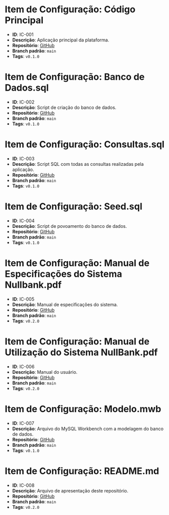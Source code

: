 # Item de Configuração: Código Principal

- **ID**: IC-001
- **Descrição**: Aplicação principal da plataforma.
- **Repositório**: [GitHub](https://github.com/joaomrsouza/GCS-Nullbank)
- **Branch padrão**: `main`
- **Tags**: `v0.1.0`

# Item de Configuração: Banco de Dados.sql

- **ID**: IC-002
- **Descrição**: Script de criação do banco de dados.
- **Repositório**: [GitHub](https://github.com/joaomrsouza/GCS-Nullbank-SCIs/blob/main/Banco%20de%20Dados.sql)
- **Branch padrão**: `main`
- **Tags**: `v0.1.0`

# Item de Configuração: Consultas.sql

- **ID**: IC-003
- **Descrição**: Script SQL com todas as consultas realizadas pela aplicação.
- **Repositório**: [GitHub](https://github.com/joaomrsouza/GCS-Nullbank-SCIs/blob/main/Consultas.sql)
- **Branch padrão**: `main`
- **Tags**: `v0.1.0`

# Item de Configuração: Seed.sql

- **ID**: IC-004
- **Descrição**: Script de povoamento do banco de dados.
- **Repositório**: [GitHub](https://github.com/joaomrsouza/GCS-Nullbank-SCIs/blob/main/Seed.sql)
- **Branch padrão**: `main`
- **Tags**: `v0.1.0`

# Item de Configuração: Manual de Especificações do Sistema Nullbank.pdf

- **ID**: IC-005
- **Descrição**: Manual de especificações do sistema.
- **Repositório**: [GitHub](https://github.com/joaomrsouza/GCS-Nullbank-SCIs/blob/main/Manual%20de%20Especifica%C3%A7%C3%B5es%20do%20Sistema%20Nullbank.docx)
- **Branch padrão**: `main`
- **Tags**: `v0.2.0`

# Item de Configuração: Manual de Utilização do Sistema NullBank.pdf

- **ID**: IC-006
- **Descrição**: Manual do usuário.
- **Repositório**: [GitHub](https://github.com/joaomrsouza/GCS-Nullbank-SCIs/blob/main/Manual%20de%20Utiliza%C3%A7%C3%A3o%20do%20Sistema%20NullBank.docx)
- **Branch padrão**: `main`
- **Tags**: `v0.2.0`

# Item de Configuração: Modelo.mwb

- **ID**: IC-007
- **Descrição**: Arquivo do MySQL Workbench com a modelagem do banco de dados.
- **Repositório**: [GitHub](https://github.com/joaomrsouza/GCS-Nullbank-SCIs/blob/main/Modelo.mwb)
- **Branch padrão**: `main`
- **Tags**: `v0.1.0`

# Item de Configuração: README.md

- **ID**: IC-008
- **Descrição**: Arquivo de apresentação deste repositório.
- **Repositório**: [GitHub](https://github.com/joaomrsouza/GCS-Nullbank-SCIs/blob/main/README.md)
- **Branch padrão**: `main`
- **Tags**: `v0.2.0`
